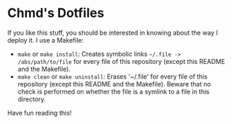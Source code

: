 Chmd's Dotfiles
===============

If you like this stuff, you should be interested in knowing about the way
I deploy it. I use a Makefile:
* `make` or `make install`:
  Creates symbolic links `~/.file -> /abs/path/to/file` for every file of
  this repository (except this README and the Makefile).
* `make clean` or `make uninstall`:
  Erases '~/.file' for every file of this repository (except this README
  and the Makefile). Beware that no check is performed on whether the
  file is a symlink to a file in this directory.

Have fun reading this!
